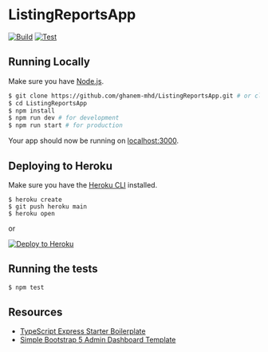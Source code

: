 # ListingReportsApp

[![Build](https://github.com/ghanem-mhd/ListingReportsApp/actions/workflows/build.js.yml/badge.svg)](https://github.com/ghanem-mhd/ListingReportsApp/actions/workflows/build.js.yml)
[![Test](https://github.com/ghanem-mhd/ListingReportsApp/actions/workflows/test.js.yml/badge.svg)](https://github.com/ghanem-mhd/ListingReportsApp/actions/workflows/test.js.yml)

## Running Locally

Make sure you have [Node.js](http://nodejs.org/).

```sh
$ git clone https://github.com/ghanem-mhd/ListingReportsApp.git # or clone your own fork
$ cd ListingReportsApp
$ npm install
$ npm run dev # for development
$ npm run start # for production
```

Your app should now be running on [localhost:3000](http://localhost:3000/).

## Deploying to Heroku
Make sure you have the [Heroku CLI](https://cli.heroku.com/) installed.

```
$ heroku create
$ git push heroku main
$ heroku open
```
or

[![Deploy to Heroku](https://www.herokucdn.com/deploy/button.png)](https://heroku.com/deploy)

## Running the tests
```sh
$ npm test
```

## Resources

- [TypeScript Express Starter Boilerplate](https://github.com/ljlm0402/typescript-express-starter)
- [Simple Bootstrap 5 Admin Dashboard Template](https://github.com/themesberg/simple-bootstrap-5-dashboard)
